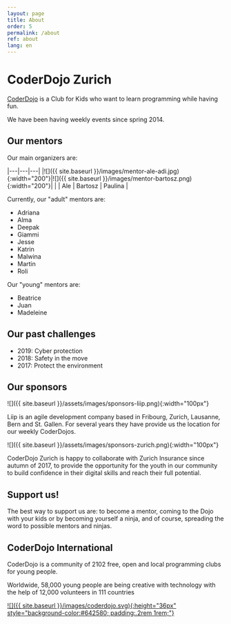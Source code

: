 ```yaml
---
layout: page
title: About
order: 5
permalink: /about
ref: about
lang: en
---
```


# CoderDojo Zurich

[CoderDojo](https://coderdojo.com) is a Club for Kids who want to learn programming while having fun.

We have been having weekly events since spring 2014.

## Our mentors

Our main organizers are:

|---|---|---|
|![]({{ site.baseurl }}/images/mentor-ale-adi.jpg){:width="200"}|![]({{ site.baseurl }}/images/mentor-bartosz.png){:width="200"}| |
| Ale | Bartosz | Paulina |

Currently, our "adult" mentors are:

- Adriana
- Alma
- Deepak
- Giammi
- Jesse
- Katrin
- Malwina
- Martin
- Roli

Our "young" mentors are:

- Beatrice
- Juan
- Madeleine

## Our past challenges

- 2019: Cyber protection
- 2018: Safety in the move
- 2017: Protect the environment

## Our sponsors

![]({{ site.baseurl }}/assets/images/sponsors-liip.png){:width="100px"}

Liip is an agile development company based in Fribourg, Zurich, Lausanne, Bern and St. Gallen. For several years they have provide us the location for our weekly CoderDojos.

![]({{ site.baseurl }}/assets/images/sponsors-zurich.png){:width="100px"}

CoderDojo Zurich is happy to collaborate with Zurich Insurance since autumn of 2017, to provide the opportunity for the youth in our community to build confidence in their digital skills and reach their full potential.


## Support us!

The best way to support us are: to become a mentor, coming to the Dojo with your kids or by becoming yourself a ninja, and of course, spreading the word to possible mentors and ninjas.

## CoderDojo International

CoderDojo is a community of 2102 free, open and local programming clubs for young people.

Worldwide, 58,000 young people are being creative with technology with the help of 12,000 volunteers in 111 countries

[![]({{ site.baseurl }}/images/coderdojo.svg){:height="36px" style="background-color:#642580; padding:.2rem 1rem;"}](https://coderdojo.com)
